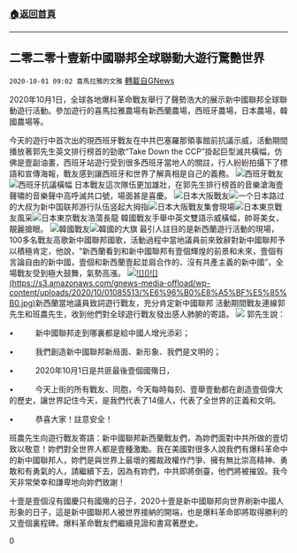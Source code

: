 ###  [:house:返回首頁](https://github.com/ourhimalayas/txt)
---

## 二零二零十壹新中國聯邦全球聯動大遊行驚艷世界
`2020-10-01 09:02 喜馬拉雅的文雅` [轉載自GNews](https://gnews.org/zh-hant/394975/)

2020年10月1日，全球各地爆料革命戰友舉行了聲勢浩大的展示新中國聯邦全球聯動遊行活動。參加遊行的喜馬拉雅農場有新西蘭農場，西班牙農場，日本農場，韓國農場等。

今天的遊行中首次出的現西班牙戰友在中共巴塞羅那領事館前抗議示威，活動期間播放著郭先生英文排行榜首的勁歌“Take Down the CCP”掛起巨型滅共橫幅，仿佛是壹副油畫，西班牙站遊行受到很多西班牙當地人的關註，行人紛紛拍攝下了標語和宣傳海報，戰友感到讓西班牙和世界了解真相是自己的義務。
![]()![](https://s3.amazonaws.com/gnews-media-offload/wp-content/uploads/2020/10/01082054/%E8%A5%BF%E7%8F%AD%E7%89%992.png)西班牙戰友![]()![](https://s3.amazonaws.com/gnews-media-offload/wp-content/uploads/2020/10/01082215/%E8%A5%BF%E7%8F%AD%E7%89%99.png)西班牙抗議橫幅
日本戰友這次隊伍更加雄壯，在郭先生排行榜首的音樂滄海壹聲嘯的音樂聲中高呼滅共口號，場面甚是喜慶。
![]()![](https://s3.amazonaws.com/gnews-media-offload/wp-content/uploads/2020/10/01090033/daban3-1.png)日本大阪戰友![]()![](https://s3.amazonaws.com/gnews-media-offload/wp-content/uploads/2020/10/01090047/%E6%97%A5%E6%9C%AC%E8%B7%AF%E4%BA%BA.jpg)一个日本路过的大叔为新中国联邦游行队伍竖起大拇指![]()![](https://s3.amazonaws.com/gnews-media-offload/wp-content/uploads/2020/10/01090215/daban2.png)日本大阪戰友集會現場![]()![](https://s3.amazonaws.com/gnews-media-offload/wp-content/uploads/2020/10/01082433/%E6%97%A5%E6%9C%AC%E6%A8%B1%E8%8A%B1.png)日本東京戰友風采![]()![](https://s3.amazonaws.com/gnews-media-offload/wp-content/uploads/2020/10/01082448/%E6%97%A5%E6%9C%AC%E6%B8%B8%E8%A1%8C%E9%98%9F%E4%BC%8D.png)日本東京戰友浩蕩長龍
韓國戰友手舉中英文雙語示威橫幅，帥哥美女，靚麗搶眼。
![]()![](https://s3.amazonaws.com/gnews-media-offload/wp-content/uploads/2020/10/01082540/%E9%9F%A9%E5%9B%BD%E6%88%98%E5%8F%8B.png)韓國戰友![]()![](https://s3.amazonaws.com/gnews-media-offload/wp-content/uploads/2020/10/01082554/%E9%9F%A9%E5%9B%BD2.png)韓國的大旗
最引人註目的是新西蘭遊行活動的現場，100多名戰友高歌新中國聯邦國歌，活動過程中當地議員前來致辭對新中國聯邦予以積極肯定，他說，“新西蘭看到和新中國聯邦有壹個輝煌的前景和未來，壹個有言論自由的新中國，壹個和新西蘭壹起並肩合作的、沒有共產主義的新中國”，全場戰友受到極大鼓舞，氣勢高漲。
![]()![](https://s3.amazonaws.com/gnews-media-offload/wp-content/uploads/2020/10/01082750/%E6%96%B0%E8%A5%BF%E5%85%B0.png)[!\[\]()!\[\](https://s3.amazonaws.com/gnews-media-offload/wp-content/uploads/2020/10/01085513/%E6%96%B0%E8%A5%BF%E5%85%B0.jpg)](https://twitter.com/bambooloop/status/1311485356764655616?s=20)新西蘭當地議員致詞遊行戰友，充分肯定新中國聯邦
活動期間戰友連線郭先生和班農先生，收到他們對全球遊行戰友發出感人肺腑的寄語。
![]()![](https://s3.amazonaws.com/gnews-media-offload/wp-content/uploads/2020/10/01085612/address-miles-bannon.jpg)
郭先生說：

•          新中國聯邦走到哪裏都是給中國人增光添彩；

•          我們創造新中國聯邦新局面、新形象、我們是文明的；

•          2020年10月1日是共匪最後壹個國殤日，

•          今天上街的所有戰友、同胞，今天每時每刻、壹舉壹動都在創造壹個偉大的歷史，讓世界記住今天，是我們代表了14億人，代表了全世界的正義和文明。

•          恭喜大家！註意安全！

班農先生向遊行戰友寄語：新中國聯邦新西蘭戰友們，為妳們面對中共所做的壹切致以敬意！妳們對全世界人都是壹種激勵。我在美國對很多人說我們有爆料革命中的新中國聯邦人，妳們是與世界上最壞的獨裁政權作鬥爭、擁有無比崇高精神、勇敢和有勇氣的人，請繼續下去，因為有妳們，中共即將倒臺，他們將被摧毀。我今天非常榮幸和謙卑地向妳們致謝！

十壹是壹個沒有國慶只有國殤的日子，2020十壹是新中國聯邦向世界刷新中國人形象的日子，這是新中國聯邦人被世界接納的開端，也是爆料革命即將取得勝利的又壹個裏程碑。爆料革命戰友們繼續見證和書寫著歷史。

0
